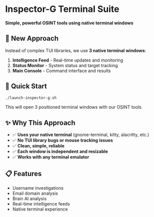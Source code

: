 # Inspector-G Terminal Suite

**Simple, powerful OSINT tools using native terminal windows**

## 🎯 **New Approach**

Instead of complex TUI libraries, we use **3 native terminal windows**:

1. **Intelligence Feed** - Real-time updates and monitoring
2. **Status Monitor** - System status and target tracking
3. **Main Console** - Command interface and results

## 🚀 **Quick Start**

```bash
./launch-inspector-g.sh
```

This will open 3 positioned terminal windows with our OSINT tools.

## ✨ **Why This Approach**

- ✅ **Uses your native terminal** (gnome-terminal, kitty, alacritty, etc.)
- ✅ **No TUI library bugs or mouse tracking issues**
- ✅ **Clean, simple, reliable**
- ✅ **Each window is independent and resizable**
- ✅ **Works with any terminal emulator**

## 📋 **Features**

- Username investigations
- Email domain analysis
- Brain AI analysis
- Real-time intelligence feeds
- Native terminal experience